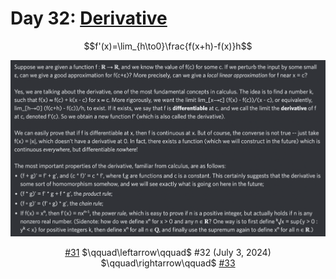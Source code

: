 # Day 32: [Derivative](https://en.wikipedia.org/wiki/Derivative)

$$f'(x)=\lim_{h\to0}\frac{f(x+h)-f(x)}h$$

<picture><img alt="Day 32" src="0032.png"></picture>

<center><a href="0031.html">#31</a> $\qquad\leftarrow\qquad$ #32 (July 3, 2024) $\qquad\rightarrow\qquad$ <a href="0033.html">#33</a></center>